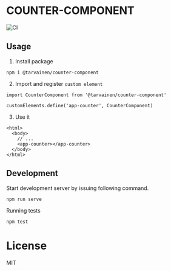 # COUNTER-COMPONENT

![CI](https://github.com/tarvainen/counter-component/workflows/CI/badge.svg)

## Usage

1. Install package

```
npm i @tarvainen/counter-component
```

2. Import and register `custom element`

```
import CounterComponent from '@tarvainen/counter-component'

customElements.define('app-counter', CounterComponent)
```

3. Use it

```
<html>
  <body>
    // ...
    <app-counter></app-counter>
  </body>
</html>
```

## Development

Start development server by issuing following command.

```
npm run serve
```

Running tests

```
npm test
```

# License

MIT
